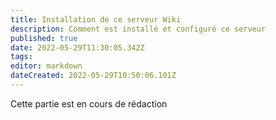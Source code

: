 ```yaml
---
title: Installation de ce serveur Wiki
description: Comment est installé et configuré ce serveur
published: true
date: 2022-05-29T11:30:05.342Z
tags: 
editor: markdown
dateCreated: 2022-05-29T10:50:06.101Z
---
```


Cette partie est en cours de rédaction
